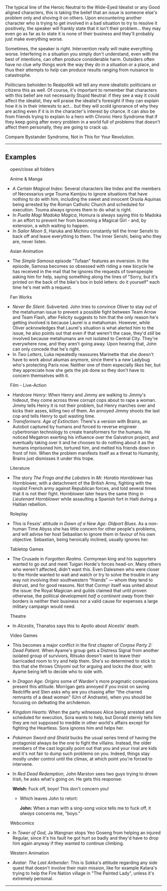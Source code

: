 The typical line of the Heroic Neutral to the Wide-Eyed Idealist or any Good aligned characters, this is taking the belief that an issue is someone else's problem only and shoving it on others. Upon encountering another character who is trying to get involved in a bad situation to try to resolve it positively, the speaker will frankly state that it isn't their problem... they may even go as far as to state it is none of their business and they'll probably just make everything worse.

Sometimes, the speaker is right. Intervention really will make everything worse. Interfering in a situation you simply don't understand, even with the best of intentions, can often produce considerable harm. Outsiders often have no clue _why_ things work the way they do in a situation or a place, and thus their attempts to _help_ can produce results ranging from nuisance to catastrophe.

Politicians beholden to Realpolitik will tell any more idealistic politicians or citizens this as well. Of course, it's important to remember that characters with this belief are not necessarily Stupid Neutral: if they see a way it could affect the idealist, they will praise the idealist's foresight if they can explain how it is in their interests to act... but they will scold ignorance of why they are acting even if it is in the character's interest by chance. It can also be from friends trying to explain to a hero with Chronic Hero Syndrome that if they keep going after every problem in a world full of problems that doesn't affect them personally, they are going to crack up.

Compare Bystander Syndrome, Not in This for Your Revolution.

___

## Examples

    open/close all folders 

    Anime & Manga 

-   _A Certain Magical Index_: Several characters like Index and the members of Necessarius urge Touma Kamijou to ignore situations that have nothing to do with him, including the sweet and innocent Orsola Aquinas being arrested by the Roman Catholic Church and scheduled for execution. Touma always ignores them to do what is right.
-   In _Puella Magi Madoka Magica_, Homura is always saying this to Madoka in an effort to prevent her from becoming a Magical Girl - and, by extension, a witch waiting to happen.
-   In _Sailor Moon S_, Haruka and Michiru constantly tell the Inner Senshi to back off and leave everything to them. The Inner Senshi, being who they are, never listen.

    Asian Animation 

-   The _Simple Samosa_ episode "Tufaan" features an inversion. In the episode, Samosa becomes so obsessed with riding a new bicycle he has received in the mail that he ignores the requests of townspeople asking him for help, saying something along the lines of "Sorry, but it's printed on the back of the bike's box in bold letters: do it yourself" each time he's met with a request.

    Fan Works 

-   _Never Be Silent_: Subverted. John tries to convince Oliver to stay out of the metahuman issue to prevent a possible fight between Team Arrow and Team Flash, after Felicity suggests to him that the only reason he's getting involved is because Laurel is a metahuman. However, while Oliver acknowledges that Laurel's situation is what alerted him to the issue, he also points out that even if that weren't the case, they'd _still_ be involved because metahumans are not isolated to Central City. They're everywhere now, and they aren't going away. Upon hearing that, John can only concede that he's right.
-   In _Two Letters_, Luka repeatedly reassures Marinette that she doesn't have to work about akumas anymore, since there's a _new_ Ladybug who's protecting Paris now. Neither one of them especially _likes_ her, but they appreciate how she gets the job done so they don't have to concern themselves with it.

    Film - Live-Action 

-   _Hardcore Henry_: When Henry and Jimmy are walking to Jimmy's hideout, they come across three corrupt cops about to rape a woman. Jimmy tells Henry it is not their problem, but Henry marches over and kicks their asses, killing two of them. An annoyed Jimmy shoots the last cop and tells Henry to quit wasting time.
-   _Transformers: Age of Extinction_: There's a version with Brains, an Autobot captured by humans and forced to reverse engineer cybertronian technology to create transformers for the humans. He noticed Megatron exerting his influence over the Galvatron project, and eventually taking over it and he chooses to do nothing about it as the humans imprisoned him, tortured him, and melted his friends down in front of him. When the problem manifests itself as a threat to Humanity, Brains just dismisses it under this trope.

    Literature 

-   The story _The Frogs and the Lobsters_ in _Mr. Horatio Hornblower_ has Hornblower, with a detachment of the British Army, fighting with the royalist French army against Republican forces, and told several times that it is not their fight. Hornblower later hears the same thing in _Lieutenant Hornblower_ while assaulting a Spanish fort in Haiti during a Haitian rebellion.

    Roleplay 

-   This is Fesxis' attitude in _Dawn of a New Age: Oldport Blues_. As a non-human Time Abyss she has little concern for other people's problems, and will advise her host Sebastian to ignore them in favour of his own objective. Sebastian, being heroically inclined, usually ignores her.

    Tabletop Games 

-   The Crusade in _Forgotten Realms_. Cormyrean king and his supporters wanted to go out and meet Tuigan Horde's forces head-on. Many others who weren't affected, didn't want this. Even Dalesmen who were closer to the Horde wanted to wait and watch or try to solve the trouble in any way not involving their southwestern "friends" — whom they tend to distrust, and for good reasons. Not that Cormyr itself was united about the issue: the Royal Magician and guilds claimed that until proven otherwise, the political development _half a continent away_ from their borders is neither their business nor a valid cause for expenses a large military campaign would need.

    Theatre 

-   In _Alcestis_, Thanatos says this to Apollo about Alcestis' death.

    Video Games 

-   This becomes a major conflict in the first chapter of _Corpse Party 2: Dead Patient_. When Ayame's group gets a Distress Signal from another isolated group of survivors, Ritsuko doesn't want to leave their barricaded room to try and help them. She's so determined to stick to this that she throws Chiyomi out for arguing and locks the door, with Ayame being left to decide who to side with.
-   In _Dragon Age: Origins_ some of Warden's more pragmatic companions present this attitude. Morrigan gets annoyed if you insist on saving Redcliffe and Sten asks why are you chasing after "the charred remnants of a dead woman" (Urn of Andraste), when you should be focusing on defeating the archdemon.
-   _Kingdom Hearts_: When the party witnesses Alice being arrested and scheduled for execution, Sora wants to help, but Donald sternly tells him they are not supposed to meddle in other world's affairs except for fighting the Heartless. Sora ignores him and helps her.
-   _Pokémon Sword and Shield_ bucks the usual series trend of having the protagonist always be the one to fight the villains. Instead, the older members of the cast logically point out that you and your rival are kids and it's not fair to dump such problems on you. Indeed, things stay mostly under control until the climax, at which point you're forced to intervene.
-   In _Red Dead Redemption_, John Marston sees two guys trying to drown Irish, he asks what's going on. He gets this response:
    
    **Welsh:** Fuck off, boyo! This don't concern you!
    
    -   Which leaves John to retort:
        
        **John:** When a man with a sing-song voice tells me to fuck off, it _always_ concerns me, "boyo."
        

    Webcomics 

-   In _Tower of God_, Ja Wangnan stops Yeo Goseng from helping an injured Regular, since it's his fault he got hurt so badly and they'd have to drop him again anyway if they wanted to continue climbing.

    Western Animation 

-   _Avatar: The Last Airbender_: This is Sokka's attitude regarding any side quest that doesn't involve their main mission, like for example Katara's trying to help the Fire Nation village in "The Painted Lady", unless it's extremely personal.

___